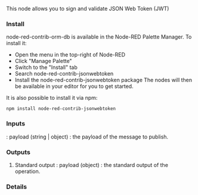 This node allows you to sign and validate JSON Web Token (JWT)

### Install
node-red-contrib-orm-db is available in the Node-RED Palette Manager. To install it:

* Open the menu in the top-right of Node-RED
* Click "Manage Palette"
* Switch to the "Install" tab
* Search node-red-contrib-jsonwebtoken
* Install the node-red-contrib-jsonwebtoken package
The nodes will then be available in your editor for you to get started.

It is also possible to install it via npm:
```
npm install node-red-contrib-jsonwebtoken
```

### Inputs

: payload (string | object) :  the payload of the message to publish.


### Outputs

1. Standard output
: payload (object) : the standard output of the operation.

### Details
